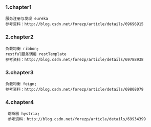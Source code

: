 ### 1.chapter1

    服务注册与发现 eureka   
    参考资料：http://blog.csdn.net/forezp/article/details/69696915
    
### 2.chapter2

    负载均衡 ribbon;   
    restful服务调用 restTemplate    
    参考资料：http://blog.csdn.net/forezp/article/details/69788938
    
### 3.chapter3

    负载均衡 feign;   
    参考资料：http://blog.csdn.net/forezp/article/details/69808079
    
### 4.chapter4
 
     熔断器 hystrix;   
     参考资料：http://blog.csdn.net/forezp/article/details/69934399